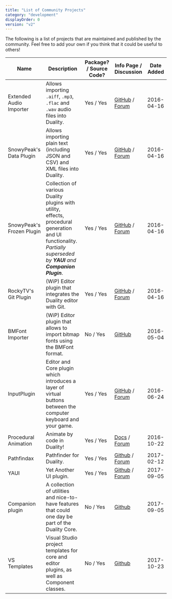```yaml
---
title: "List of Community Projects"
category: "development"
displayOrder: 0
version: "v2"
---
```


The following is a list of projects that are maintained and published by the community. Feel free to add your own if you think that it could be useful to others!

Name | Description | Package? / Source Code? | Info Page / Discussion | Date Added
-----|-------------|-------------------------|------------------------|-----------
Extended Audio Importer | Allows importing `.aiff`, `.mp3`, `.flac` and `.wav` audio files into Duality. | Yes / Yes | [GitHub](https://github.com/importjingles/ExtendedAudioImporter) / [Forum](https://forum.duality2d.net/viewtopic.php?f=18&t=644) | 2016-04-16
SnowyPeak's Data Plugin | Allows importing plain text (including JSON and CSV) and XML  files into Duality. | Yes / Yes | [GitHub](https://github.com/SirePi/duality-data) / [Forum](https://forum.duality2d.net/viewtopic.php?f=18&t=292) | 2016-04-16
SnowyPeak's Frozen Plugin | Collection of various Duality plugins with utility, effects, procedural generation and UI functionality. _Partially superseded by **YAUI** and **Companion Plugin**_. | Yes / Yes | [GitHub](https://github.com/SirePi/duality-frozen) / [Forum](https://forum.duality2d.net/viewtopic.php?f=18&t=319) | 2016-04-16
RockyTV's Git Plugin | (WiP) Editor plugin that integrates the Duality editor with Git. | Yes / Yes | [GitHub](https://github.com/RockyTV/duality-git) / [Forum](https://forum.duality2d.net/viewtopic.php?f=18&t=450) | 2016-04-16
BMFont Importer | (WiP) Editor plugin that allows to import bitmap fonts using the BMFont format. | No / Yes | [GitHub](https://github.com/mika76/duality-bitmapfont-importer) | 2016-05-04
InputPlugin | Editor and Core plugin which introduces a layer of virtual buttons between the computer keyboard and your game. | Yes / Yes | [GitHub](https://github.com/mfep/Duality.InputPlugin) / [Forum](https://forum.duality2d.net/viewtopic.php?f=18&t=832) | 2016-06-24
Procedural Animation | Animate by code in Duality! | Yes / Yes | [Docs](https://github.com/mfep/Duality.ProceduralAnimation/blob/master/README.md) / [Forum](https://forum.duality2d.net/viewtopic.php?f=18&t=970) | 2016-10-22
Pathfindax | Pathfinder for Duality. | Yes / Yes | [Github](https://github.com/Barsonax/Pathfindax) / [Forum](https://forum.duality2d.net/viewtopic.php?f=18&t=1061) | 2017-02-12
YAUI | Yet Another UI plugin. | Yes / Yes | [Github](https://github.com/SirePi/duality-ui) / [Forum](https://forum.duality2d.net/viewtopic.php?f=18&t=940) | 2017-09-05
Companion plugin | A collection of utilities and nice-to-have features that could one day be part of the Duality Core. | No / Yes | [Github](https://github.com/AdamsLair/duality-companion) | 2017-09-05
VS Templates | Visual Studio project templates for core and editor plugins, as well as Component classes. | No / Yes | [Github](https://github.com/Barsonax/DualityVSExtension) | 2017-10-23